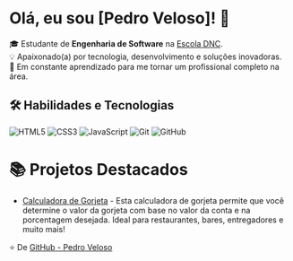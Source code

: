 # Olá, eu sou [Pedro Veloso]! 👋

🎓 Estudante de **Engenharia de Software** na [Escola DNC](https://www.escoladnc.com.br/).  
💡 Apaixonado(a) por tecnologia, desenvolvimento e soluções inovadoras.  
🚀 Em constante aprendizado para me tornar um profissional completo na área.

## 🛠 Habilidades e Tecnologias

![HTML5](https://img.shields.io/badge/HTML5-E34F26?style=for-the-badge&logo=html5&logoColor=white)
![CSS3](https://img.shields.io/badge/CSS3-1572B6?style=for-the-badge&logo=css3&logoColor=white)
![JavaScript](https://img.shields.io/badge/JavaScript-F7DF1E?style=for-the-badge&logo=javascript&logoColor=black)
![Git](https://img.shields.io/badge/Git-E34F26?style=for-the-badge&logo=git&logoColor=white)
![GitHub](https://img.shields.io/badge/GitHub-181717?style=for-the-badge&logo=github&logoColor=white)

# 📚 Projetos Destacados

- [Calculadora de Gorjeta]([link](https://gorjeta-calculator-six.vercel.app/)) - Esta calculadora de gorjeta permite que você determine o valor da gorjeta com base no valor da conta e na porcentagem desejada. Ideal para restaurantes, bares, entregadores e muito mais!


⭐️ De [GitHub - Pedro Veloso](https://github.com/velosodev7)
